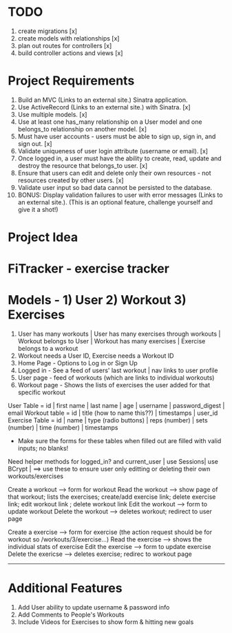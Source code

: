 # TODO
1. create migrations [x]
2. create models with relationships [x]
3. plan out routes for controllers [x]
4. build controller actions and views [x]


# Project Requirements
1. Build an MVC (Links to an external site.) Sinatra application.
2. Use ActiveRecord (Links to an external site.) with Sinatra. [x]
3. Use multiple models. [x]
4. Use at least one has_many relationship on a User model and one belongs_to relationship on another model. [x]
5. Must have user accounts - users must be able to sign up, sign in, and sign out. [x]
6. Validate uniqueness of user login attribute (username or email). [x]
7. Once logged in, a user must have the ability to create, read, update and destroy the resource that belongs_to user. [x]
8. Ensure that users can edit and delete only their own resources - not resources created by other users. [x]
9. Validate user input so bad data cannot be persisted to the database.
10. BONUS: Display validation failures to user with error messages (Links to an external site.). (This is an optional feature, challenge yourself and give it a shot!)

# Project Idea
# FiTracker - exercise tracker
# Models - 1) User 2) Workout 3) Exercises
 1. User has many workouts | User has many exercises through workouts | Workout belongs to User | Workout has many exercises | Exercise belongs to a workout
 2. Workout needs a User ID, Exercise needs a Workout ID
 3. Home Page - Options to Log in or Sign Up
 4. Logged in - See a feed of users' last workout | nav links to user profile
 5. User page - feed of workouts (which are links to individual workouts)
 6. Workout page - Shows the lists of exercises the user added for that specific workout


 User Table = id | first name | last name | age | username | password_digest | email
 Workout table = id | title (how to name this??) | timestamps | user_id
 Exercise Table = id | name | type (radio buttons) | reps (number) | sets (number) | time (number) | timestamps
 
 - Make sure the forms for these tables when filled out are filled with valid inputs; no blanks!


 Need helper methods for logged_in? and current_user | use Sessions| use BCrypt | ==> use these to ensure user only editting or deleting their own workouts/exercises

 Create a workout --> form for workout
 Read the workout --> show page of that workout; lists the exercises; create/add exercise link; delete exercise link; edit workout link ; delete workout link
 Edit the workout --> form to update workout
 Delete the workout --> deletes workout; redirect to user page

 Create a exercise --> form for exercise (the action request should be for workout so /workouts/3/exercise...)
 Read the exercise --> shows the individual stats of exercise
 Edit the exercise --> form to update exercise
 Delete the exericse --> deletes exercise; redirec to workout page

 



 -----------------------------

# Additional Features
1. Add User ability to update username & password info 
2. Add Comments to People's Workouts
3. Include Videos for Exercises to show form & hitting new goals